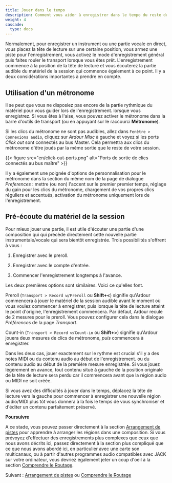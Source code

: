 ```yaml
---
title: Jouer dans le tempo
description: Comment vous aider à enregistrer dans le tempo du reste du matériel de la session
weight: 4
cascade:
  type: docs
---
```


Normalement, pour enregistrer un instrument ou une partie vocale en direct, vous placez la tête de lecture sur une certaine position, vous armez une piste pour l'enregistrement, vous activez le mode d'enregistrement général puis faites rouler le transport lorsque vous êtes prêt. L'enregistrement commence à la position de la tête de lecture et vous écouterez la partie audible du matériel de la session qui commence également à ce point.
Il y a deux considérations importantes à prendre en compte.

## Utilisation d'un métronome

Il se peut que vous ne disposiez pas encore de la partie rythmique du matériel pour vous guider lors de l'enregistrement.
lorsque vous enregistrez. Si vous êtes à l'aise, vous pouvez activer le métronome dans la barre d'outils de transport (ou en appuyant sur le raccourci **Métronome**).

Si les clics du métronome ne sont pas audibles, allez dans `Fenêtre > Connexions audio`, cliquez sur _Ardour Misc_ à gauche et voyez si les ports _Click out_ sont connectés au bus Master. Cela permettra aux clics du métronome d'être joués par la même sortie que le reste de votre session.

{{< figure src="en/click-out-ports.png" alt="Ports de sortie de clics connectés au bus maître" >}}

Il y a également une poignée d'options de personnalisation pour le métronome dans la section du même nom de la page de dialogue _Preferences_ : mettre (ou non) l'accent sur le premier premier temps, réglage du gain pour les clics du métronome, chargement de vos propres clics réguliers et accentués, activation du métronome uniquement lors de l'enregistrement.

## Pré-écoute du matériel de la session

Pour mieux jouer une partie, il est utile d'écouter une partie d'une composition qui qui précède directement cette nouvelle partie instrumentale/vocale qui sera bientôt enregistrée.
Trois possibilités s'offrent à vous :

1. Enregistrer avec le preroll.

2. Enregistrer avec le compte d'entrée.

3. Commencer l'enregistrement longtemps à l'avance.

Les deux premières options sont similaires. Voici ce qu'elles font.

Preroll (`Transport > Record w/Preroll` ou **Shift+<**) signifie qu'Ardour commencera à jouer le matériel de la session audible avant le moment où vous voulez commencer à enregistrer, puis lorsque la tête de lecture atteint le point d'origine, l'enregistrement commencera. Par défaut, Ardour recule de 2 mesures pour le preroll. Vous pouvez configurer cela dans le dialogue _Préférences_ de la page _Transport_.

Count-in (`Transport > Record w/Count-in` ou **Shift+>**) signifie qu'Ardour jouera deux mesures de clics de métronome, _puis_ commencera à enregistrer.

Dans les deux cas, jouer exactement sur le rythme est crucial s'il y a des notes MIDI ou du contenu audio au début de l'enregistrement.
ou du contenu audio au début de la première mesure enregistrée. Si vous jouez légèrement en avance, tout contenu situé à gauche de la position originale de la tête de lecture sera perdu car il commencera avant que la région audio ou MIDI ne soit créée.

Si vous avez des difficultés à jouer dans le temps, déplacez la tête de lecture vers la gauche pour commencer à enregistrer une nouvelle région audio/MIDI plus tôt vous donnera à la fois le temps de vous synchroniser et d'éditer un contenu parfaitement préservé.

<!-- ## TODO : correction de la latence ??? -->

**Poursuivre**

A ce stade, vous pouvez passer directement à la section [Arrangement de pistes](../../editing-sessions/arranging-tracks/) pour apprendre à arranger les régions dans une composition. Si vous prévoyez d'effectuer des enregistrements plus complexes que ceux que nous avons décrits ici, passez directement à la section plus compliqué que ce que nous avons abordé ici, en particulier avec une carte son multicanaux, ou à partir d'autres programmes audio compatibles avec JACK sur votre ordinateur, vous devriez également jeter un coup d'oeil à la section [Comprendre le Routage](../understanding-routing).

Suivant : [Arrangement de pistes](../../editing-sessions/arranging-tracks/) ou [Comprendre le Routage](../understanding-routing)